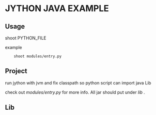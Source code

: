 # JYTHON JAVA EXAMPLE

## Usage
shoot PYTHON_FILE

example 
        
        shoot modules/entry.py

## Project
run jython with jvm and fix classpath so python script can import java Lib

check out *modules/entry.py* for more info.
All jar should put under *lib* .
## Lib
